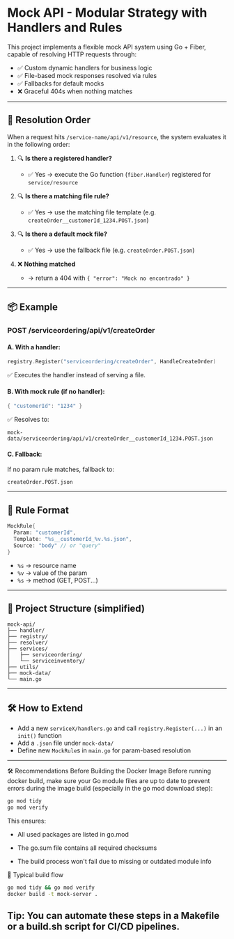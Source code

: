 # Mock API - Modular Strategy with Handlers and Rules

This project implements a flexible mock API system using Go + Fiber, capable of resolving HTTP requests through:

- ✅ Custom dynamic handlers for business logic
- ✅ File-based mock responses resolved via rules
- ✅ Fallbacks for default mocks
- ❌ Graceful 404s when nothing matches

---

## 🔁 Resolution Order

When a request hits `/service-name/api/v1/resource`, the system evaluates it in the following order:

1. 🔍 **Is there a registered handler?**
    - ✅ Yes → execute the Go function (`fiber.Handler`) registered for `service/resource`

2. 🔍 **Is there a matching file rule?**
    - ✅ Yes → use the matching file template (e.g. `createOrder__customerId_1234.POST.json`)

3. 🔍 **Is there a default mock file?**
    - ✅ Yes → use the fallback file (e.g. `createOrder.POST.json`)

4. ❌ **Nothing matched**
    - → return a 404 with `{ "error": "Mock no encontrado" }`

---

## 📦 Example

### POST /serviceordering/api/v1/createOrder

#### A. With a handler:
```go
registry.Register("serviceordering/createOrder", HandleCreateOrder)
```
✅ Executes the handler instead of serving a file.

#### B. With mock rule (if no handler):
```go
{ "customerId": "1234" }
```
✅ Resolves to:
```
mock-data/serviceordering/api/v1/createOrder__customerId_1234.POST.json
```

#### C. Fallback:
If no param rule matches, fallback to:
```
createOrder.POST.json
```

---

## 🧩 Rule Format

```go
MockRule{
  Param: "customerId",
  Template: "%s__customerId_%v.%s.json",
  Source: "body" // or "query"
}
```

- `%s` → resource name
- `%v` → value of the param
- `%s` → method (GET, POST...)

---

## 📁 Project Structure (simplified)

```
mock-api/
├── handler/
├── registry/
├── resolver/
├── services/
│   ├── serviceordering/
│   └── serviceinventory/
├── utils/
├── mock-data/
└── main.go
```

---

## 🛠 How to Extend

- Add a new `serviceX/handlers.go` and call `registry.Register(...)` in an `init()` function
- Add a `.json` file under `mock-data/`
- Define new `MockRule`s in `main.go` for param-based resolution

---
🛠️ Recommendations Before Building the Docker Image
Before running docker build, make sure your Go module files are up to date to prevent errors during the image build (especially in the go mod download step):


```bash
go mod tidy
go mod verify
```

This ensures:

- All used packages are listed in go.mod

- The go.sum file contains all required checksums

- The build process won't fail due to missing or outdated module info

🚀 Typical build flow
``` bash
go mod tidy && go mod verify
docker build -t mock-server .
```

Tip: You can automate these steps in a Makefile or a build.sh script for CI/CD pipelines.
---
